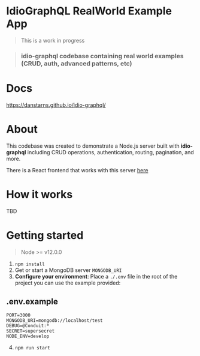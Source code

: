 # IdioGraphQL RealWorld Example App

> This is a work in progress

> ### idio-graphql codebase containing real world examples (CRUD, auth, advanced patterns, etc)


# Docs
https://danstarns.github.io/idio-graphql/


# About

This codebase was created to demonstrate a Node.js server built with **idio-graphql** including CRUD operations, authentication, routing, pagination, and more. 

There is a React frontend that works with this server [here](https://github.com/dostu/react-apollo-realworld-example-app)

# How it works

TBD

# Getting started

> Node >= v12.0.0

1. `npm install`
2. Get or start a MongoDB server `MONGODB_URI`
3. **Configure your environment**: Place a `./.env` file in the root of the project you can use the example provided:

## .env.example

```
PORT=3000
MONGODB_URI=mongodb://localhost/test
DEBUG=@Conduit:*
SECRET=supersecret
NODE_ENV=develop
```

4. `npm run start`